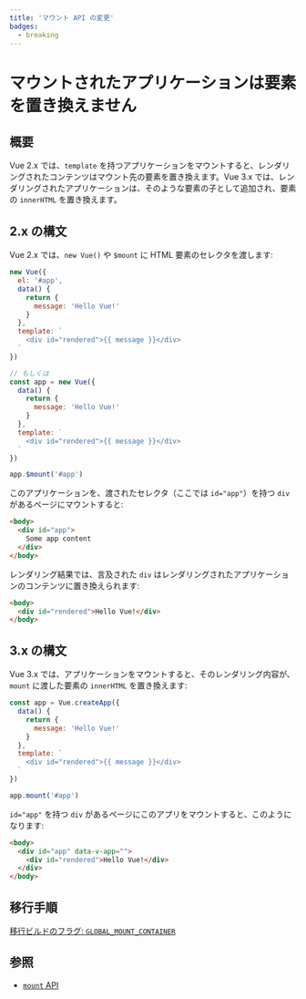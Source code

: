 ```yaml
---
title: 'マウント API の変更'
badges:
  - breaking
---
```


# マウントされたアプリケーションは要素を置き換えません <MigrationBadges :badges="$frontmatter.badges" />

## 概要

Vue 2.x では、`template` を持つアプリケーションをマウントすると、レンダリングされたコンテンツはマウント先の要素を置き換えます。Vue 3.x では、レンダリングされたアプリケーションは、そのような要素の子として追加され、要素の `innerHTML` を置き換えます。

## 2.x の構文

Vue 2.x では、`new Vue()` や `$mount` に HTML 要素のセレクタを渡します:

```js
new Vue({
  el: '#app',
  data() {
    return {
      message: 'Hello Vue!'
    }
  },
  template: `
    <div id="rendered">{{ message }}</div>
  `
})

// もしくは
const app = new Vue({
  data() {
    return {
      message: 'Hello Vue!'
    }
  },
  template: `
    <div id="rendered">{{ message }}</div>
  `
})

app.$mount('#app')
```

このアプリケーションを、渡されたセレクタ（ここでは `id="app"`）を持つ `div` があるページにマウントすると:

```html
<body>
  <div id="app">
    Some app content
  </div>
</body>
```

レンダリング結果では、言及された `div` はレンダリングされたアプリケーションのコンテンツに置き換えられます:

```html
<body>
  <div id="rendered">Hello Vue!</div>
</body>
```

## 3.x の構文

Vue 3.x では、アプリケーションをマウントすると、そのレンダリング内容が、`mount` に渡した要素の `innerHTML` を置き換えます:

```js
const app = Vue.createApp({
  data() {
    return {
      message: 'Hello Vue!'
    }
  },
  template: `
    <div id="rendered">{{ message }}</div>
  `
})

app.mount('#app')
```

`id="app"` を持つ `div` があるページにこのアプリをマウントすると、このようになります:

```html
<body>
  <div id="app" data-v-app="">
    <div id="rendered">Hello Vue!</div>
  </div>
</body>
```

## 移行手順

[移行ビルドのフラグ: `GLOBAL_MOUNT_CONTAINER`](../migration-build.html#compat-configuration)

## 参照

- [`mount` API](https://ja.vuejs.org/api/application.html#app-mount)

